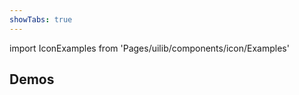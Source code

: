 ```yaml
---
showTabs: true
---
```


import IconExamples from 'Pages/uilib/components/icon/Examples'

## Demos

<IconExamples />

